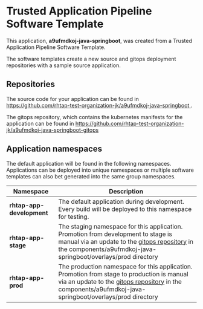 # Trusted Application Pipeline Software Template

This application, **a9ufmdkoj-java-springboot**, was created from a Trusted Application Pipeline Software Template.

The software templates create a new source and gitops deployment repositories with a sample source application. 

## Repositories

The source code for your application can be found in [https://github.com/rhtap-test-organization-jk/a9ufmdkoj-java-springboot ](https://github.com/rhtap-test-organization-jk/a9ufmdkoj-java-springboot ).
 
The gitops repository, which contains the kubernetes manifests for the application can be found in 
[https://github.com/rhtap-test-organization-jk/a9ufmdkoj-java-springboot-gitops ](https://github.com/rhtap-test-organization-jk/a9ufmdkoj-java-springboot-gitops ) 

## Application namespaces 

The default application will be found in the following namespaces. Applications can be deployed into unique namespaces or multiple software templates can also bet generated into the same group namespaces.  

|  Namespace   |  Description   |  
| -------- | -------- |   
| **rhtap-app-development** | The default application during development. Every build will be deployed to this namespace for testing. | 
| **rhtap-app-stage** | The staging namespace for this application. Promotion from development to stage is manual via an update to the [gitops repository](https://github.com/rhtap-test-organization-jk/a9ufmdkoj-java-springboot-gitops ) in the components/a9ufmdkoj-java-springboot/overlays/prod directory |  
| **rhtap-app-prod** | The production namespace for this application. Promotion from stage to production is manual via an update to the [gitops repository](https://github.com/rhtap-test-organization-jk/a9ufmdkoj-java-springboot-gitops ) in the components/a9ufmdkoj-java-springboot/overlays/prod directory | 